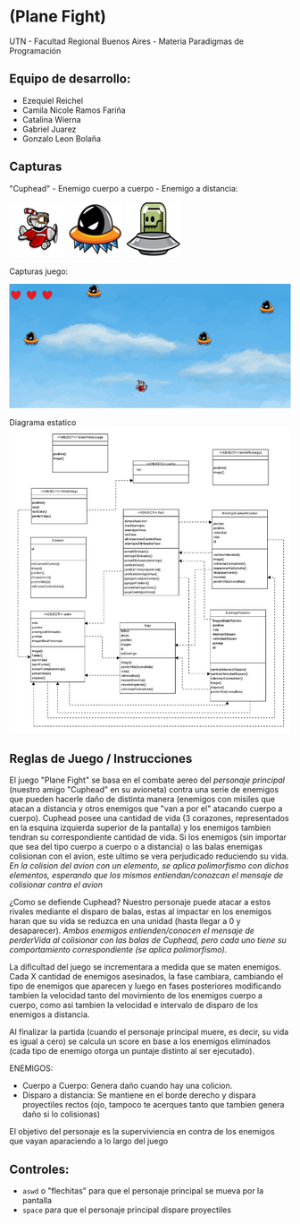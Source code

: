 #  (Plane Fight) 

UTN - Facultad Regional Buenos Aires - Materia Paradigmas de Programación

## Equipo de desarrollo: 

- Ezequiel Reichel
- Camila Nicole Ramos Fariña
- Catalina Wierna
- Gabriel Juarez
- Gonzalo Leon Bolaña
 
## Capturas
"Cuphead" - Enemigo cuerpo a cuerpo - Enemigo a distancia:

![pepita](assets/cuphead.png)   ![pepita](assets/alienQueSeMueve.png)   ![pepita](assets/alienQueDispara.png)

Capturas juego:

![pepita](assets/capturaJuego1.png)

Diagrama estatico
![pepita](assets/diagramaEstaticoFinal.jpeg)

## Reglas de Juego / Instrucciones

El juego "Plane Fight" se basa en el combate aereo del *personaje principal* (nuestro amigo "Cuphead" en su avioneta) contra una serie de enemigos que pueden hacerle daño de distinta manera (enemigos con misiles que atacan a distancia y otros enemigos que "van a por el" atacando cuerpo a cuerpo). Cuphead posee una cantidad de vida (3 corazones, representados en la esquina izquierda superior de la pantalla) y los enemigos tambien tendran su correspondiente cantidad de vida. Si los enemigos (sin importar que sea del tipo cuerpo a cuerpo o a distancia) o las balas enemigas colisionan con el avion, este ultimo se vera perjudicado reduciendo su vida. *En la colision del avion con un elemento, se aplica polimorfismo con dichos elementos, esperando que los mismos entiendan/conozcan el mensaje de colisionar contra el avion*

¿Como se defiende Cuphead?
Nuestro personaje puede atacar a estos rivales mediante el disparo de balas, estas al impactar en los enemigos haran que su vida se reduzca en una unidad (hasta llegar a 0 y desaparecer). *Ambos enemigos entienden/conocen el mensaje de perderVida al colisionar con las balas de Cuphead, pero cada uno tiene su comportamiento correspondiente (se aplica polimorfismo).*

La dificultad del juego se incrementara a medida que se maten enemigos. Cada X cantidad de enemigos asesinados, la fase cambiara, cambiando el tipo de enemigos que aparecen y luego en fases posteriores modificando tambien la velocidad tanto del movimiento de los enemigos cuerpo a cuerpo, como asi tambien la velocidad e intervalo de disparo de los enemigos a distancia.

Al finalizar la partida (cuando el personaje principal muere, es decir, su vida es igual a cero) se calcula un score en base a los enemigos eliminados (cada tipo de enemigo otorga un puntaje distinto al ser ejecutado).

ENEMIGOS: 
- Cuerpo a Cuerpo: Genera daño cuando hay una colicion.
- Disparo a distancia: Se mantiene en el borde derecho y dispara proyectiles rectos (ojo, tampoco te acerques tanto que tambien genera daño si lo colisionas)

El objetivo del personaje es la superviviencia en contra de los enemigos que vayan aparaciendo a lo largo del juego

## Controles:

- `aswd` o "flechitas" para que el personaje principal se mueva por la pantalla
- `space` para que el personaje principal dispare proyectiles